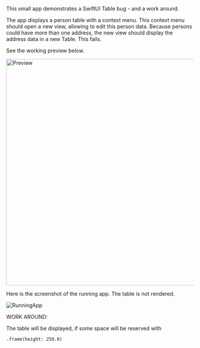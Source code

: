 This small app demonstrates a SwiftUI Table bug - and a work around.

The app displays a person table with a context menu. This context menu should open a new view, allowing to edit this person data.
Because persons could have more than one address, the new view should display the address data in a new Table. This fails.

See the working preview below.

<img width="609" alt="Preview" src="https://github.com/user-attachments/assets/b28b5cce-d417-4bfd-81be-5efcfe1120bb" />

Here is the screenshot of the running app. The table is not rendered.

![RunningApp](https://github.com/user-attachments/assets/3d8dd31f-b096-4af5-9d0e-e73fcab666ed)

WORK AROUND:

The table will be displayed, if some space will be reserved with

```.frame(height: 250.0)```
